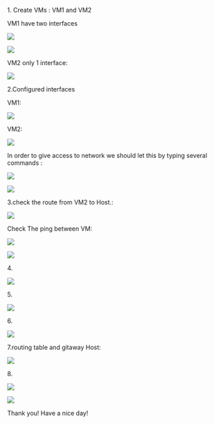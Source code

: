 <p>1.	Create  VMs  :  VM1 and VM2</p>

<p>VM1 have two  interfaces</p>

![](https://github.com/Khrystyna1983/DevOps_online_Lviv_2021Q2/raw/master/m6/Task6.1/Scrin/1.1.jpg)

![](https://github.com/Khrystyna1983/DevOps_online_Lviv_2021Q2/raw/master/m6/Task6.1/Scrin/1.2.jpg)

<p>VM2 only 1 interface:</p>


![](https://github.com/Khrystyna1983/DevOps_online_Lviv_2021Q2/raw/master/m6/Task6.1/Scrin/1.3.jpg)

<p>2.Configured interfaces </p>
<p>VM1:</p>

![](https://github.com/Khrystyna1983/DevOps_online_Lviv_2021Q2/raw/master/m6/Task6.1/Scrin/2.1.jpg)

<p>VM2:</p>

![](https://github.com/Khrystyna1983/DevOps_online_Lviv_2021Q2/raw/master/m6/Task6.1/Scrin/2.2.jpg)

<p>In order to give access to network we should let this by typing several commands :</p>

![](https://github.com/Khrystyna1983/DevOps_online_Lviv_2021Q2/raw/master/m6/Task6.1/Scrin/2.3iptable.jpg)

![](https://github.com/Khrystyna1983/DevOps_online_Lviv_2021Q2/raw/master/m6/Task6.1/Scrin/1.4.jpg)

<p>3.check the route from VM2 to Host.:</p>

![](https://github.com/Khrystyna1983/DevOps_online_Lviv_2021Q2/raw/master/m6/Task6.1/Scrin/3.1vmroute.jpg)

<p>Check The ping between VM:</p>

![](https://github.com/Khrystyna1983/DevOps_online_Lviv_2021Q2/raw/master/m6/Task6.1/Scrin/3n1.jpg)

![](https://github.com/Khrystyna1983/DevOps_online_Lviv_2021Q2/raw/master/m6/Task6.1/Scrin/3n2.jpg)

<p>4.</p>

![](https://github.com/Khrystyna1983/DevOps_online_Lviv_2021Q2/raw/master/m6/Task6.1/Scrin/4pingVM2google.jpg)

<p>5.</p>

![](https://github.com/Khrystyna1983/DevOps_online_Lviv_2021Q2/raw/master/m6/Task6.1/Scrin/5.1.jpg)

<p>6.</p>


![](https://github.com/Khrystyna1983/DevOps_online_Lviv_2021Q2/raw/master/m6/Task6.1/Scrin/6.1.jpg)

<p>7.routing table and gitaway Host:</p>

![](https://github.com/Khrystyna1983/DevOps_online_Lviv_2021Q2/raw/master/m6/Task6.1/Scrin/7.1..jpg)

<p>8.</p>

![](https://github.com/Khrystyna1983/DevOps_online_Lviv_2021Q2/raw/master/m6/Task6.1/Scrin/8.1.jpg)

![](https://github.com/Khrystyna1983/DevOps_online_Lviv_2021Q2/raw/master/m6/Task6.1/Scrin/8.2.jpg)

<p>Thank you! Have a nice day!</p>
